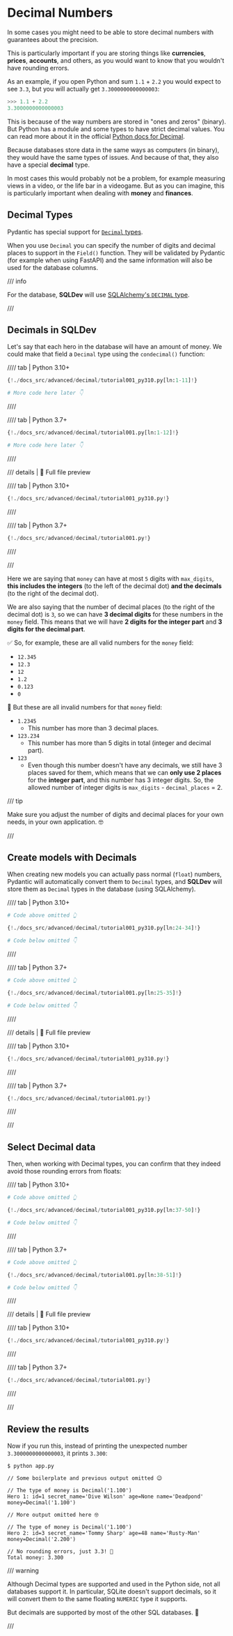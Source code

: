 # Decimal Numbers

In some cases you might need to be able to store decimal numbers with guarantees about the precision.

This is particularly important if you are storing things like **currencies**, **prices**, **accounts**, and others, as you would want to know that you wouldn't have rounding errors.

As an example, if you open Python and sum `1.1` + `2.2` you would expect to see `3.3`, but you will actually get `3.3000000000000003`:

```Python
>>> 1.1 + 2.2
3.3000000000000003
```

This is because of the way numbers are stored in "ones and zeros" (binary). But Python has a module and some types to have strict decimal values. You can read more about it in the official <a href="https://docs.python.org/3/library/decimal.html" class="external-link" target="_blank">Python docs for Decimal</a>.

Because databases store data in the same ways as computers (in binary), they would have the same types of issues. And because of that, they also have a special **decimal** type.

In most cases this would probably not be a problem, for example measuring views in a video, or the life bar in a videogame. But as you can imagine, this is particularly important when dealing with **money** and **finances**.

## Decimal Types

Pydantic has special support for <a href="https://docs.pydantic.dev/latest/api/standard_library_types/#decimaldecimal" class="external-link" target="_blank">`Decimal` types</a>.

When you use `Decimal` you can specify the number of digits and decimal places to support in the `Field()` function. They will be validated by Pydantic (for example when using FastAPI) and the same information will also be used for the database columns.

/// info

For the database, **SQLDev** will use <a href="https://docs.sqlalchemy.org/en/20/core/type_basics.html#sqlalchemy.types.DECIMAL" class="external-link" target="_blank">SQLAlchemy's `DECIMAL` type</a>.

///

## Decimals in SQLDev

Let's say that each hero in the database will have an amount of money. We could make that field a `Decimal` type using the `condecimal()` function:

//// tab | Python 3.10+

```python hl_lines="11"
{!./docs_src/advanced/decimal/tutorial001_py310.py[ln:1-11]!}

# More code here later 👇
```

////

//// tab | Python 3.7+

```python hl_lines="12"
{!./docs_src/advanced/decimal/tutorial001.py[ln:1-12]!}

# More code here later 👇
```

////

/// details | 👀 Full file preview

//// tab | Python 3.10+

```Python
{!./docs_src/advanced/decimal/tutorial001_py310.py!}
```

////

//// tab | Python 3.7+

```Python
{!./docs_src/advanced/decimal/tutorial001.py!}
```

////

///

Here we are saying that `money` can have at most `5` digits with `max_digits`, **this includes the integers** (to the left of the decimal dot) **and the decimals** (to the right of the decimal dot).

We are also saying that the number of decimal places (to the right of the decimal dot) is `3`, so we can have **3 decimal digits** for these numbers in the `money` field. This means that we will have **2 digits for the integer part** and **3 digits for the decimal part**.

✅ So, for example, these are all valid numbers for the `money` field:

* `12.345`
* `12.3`
* `12`
* `1.2`
* `0.123`
* `0`

🚫 But these are all invalid numbers for that `money` field:

* `1.2345`
  * This number has more than 3 decimal places.
* `123.234`
  * This number has more than 5 digits in total (integer and decimal part).
* `123`
  * Even though this number doesn't have any decimals, we still have 3 places saved for them, which means that we can **only use 2 places** for the **integer part**, and this number has 3 integer digits. So, the allowed number of integer digits is `max_digits` - `decimal_places` = 2.

/// tip

Make sure you adjust the number of digits and decimal places for your own needs, in your own application. 🤓

///

## Create models with Decimals

When creating new models you can actually pass normal (`float`) numbers, Pydantic will automatically convert them to `Decimal` types, and **SQLDev** will store them as `Decimal` types in the database (using SQLAlchemy).

//// tab | Python 3.10+

```Python hl_lines="4-6"
# Code above omitted 👆

{!./docs_src/advanced/decimal/tutorial001_py310.py[ln:24-34]!}

# Code below omitted 👇
```

////

//// tab | Python 3.7+

```Python hl_lines="4-6"
# Code above omitted 👆

{!./docs_src/advanced/decimal/tutorial001.py[ln:25-35]!}

# Code below omitted 👇
```

////

/// details | 👀 Full file preview

//// tab | Python 3.10+

```Python
{!./docs_src/advanced/decimal/tutorial001_py310.py!}
```

////

//// tab | Python 3.7+

```Python
{!./docs_src/advanced/decimal/tutorial001.py!}
```

////

///

## Select Decimal data

Then, when working with Decimal types, you can confirm that they indeed avoid those rounding errors from floats:

//// tab | Python 3.10+

```Python hl_lines="15-16"
# Code above omitted 👆

{!./docs_src/advanced/decimal/tutorial001_py310.py[ln:37-50]!}

# Code below omitted 👇
```

////

//// tab | Python 3.7+

```Python hl_lines="15-16"
# Code above omitted 👆

{!./docs_src/advanced/decimal/tutorial001.py[ln:38-51]!}

# Code below omitted 👇
```

////

/// details | 👀 Full file preview

//// tab | Python 3.10+

```Python
{!./docs_src/advanced/decimal/tutorial001_py310.py!}
```

////

//// tab | Python 3.7+

```Python
{!./docs_src/advanced/decimal/tutorial001.py!}
```

////

///

## Review the results

Now if you run this, instead of printing the unexpected number `3.3000000000000003`, it prints `3.300`:

<div class="termy">

```console
$ python app.py

// Some boilerplate and previous output omitted 😉

// The type of money is Decimal('1.100')
Hero 1: id=1 secret_name='Dive Wilson' age=None name='Deadpond' money=Decimal('1.100')

// More output omitted here 🤓

// The type of money is Decimal('1.100')
Hero 2: id=3 secret_name='Tommy Sharp' age=48 name='Rusty-Man' money=Decimal('2.200')

// No rounding errors, just 3.3! 🎉
Total money: 3.300
```

</div>

/// warning

Although Decimal types are supported and used in the Python side, not all databases support it. In particular, SQLite doesn't support decimals, so it will convert them to the same floating `NUMERIC` type it supports.

But decimals are supported by most of the other SQL databases. 🎉

///
